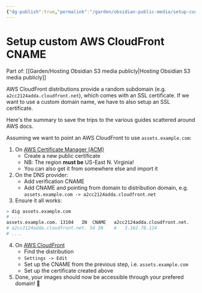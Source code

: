 ```yaml
---
{"dg-publish":true,"permalink":"/garden/obsidian-public-media/setup-custom-aws-cloud-front-cname/","tags":["aws","how-to"],"created":"2024-03-03T13:24:35.592+00:00","updated":"2024-08-09T13:05:56.299+01:00"}
---
```


# Setup custom AWS CloudFront CNAME

Part of: [[Garden/Hosting Obsidian S3 media publicly\|Hosting Obsidian S3 media publicly]]

AWS CloudFront distributions provide a random subdomain (e.g. `a2cc2124adda.cloudfront.net`), which comes with an SSL certificate.
If we want to use a custom domain name, we have to also setup an SSL certificate.

Here's the summary to save the trips to the various guides scattered around AWS docs.

Assuming we want to point an AWS CloudFront to use `assets.example.com`: 

1. On [AWS Certificate Manager (ACM)](https://us-east-1.console.aws.amazon.com/acm/home?region=us-east-1#/welcome) 
	* Create a new public certificate
	* NB: The region **must be** US-East N. Virginia!
	* You can also get it from somewhere else and import it
2. On the DNS provider:
	* Add verification CNAME
	* Add CNAME and pointing from domain to distribution domain, e.g. `assets.example.com -> a2cc2124adda.cloudfront.net`
3. Ensure it all works:
```sh
> dig assets.example.com
# ....
assets.example.com.	13104	IN	CNAME	a2cc2124adda.cloudfront.net.
# a2cc2124adda.cloudfront.net. 54 IN	A	3.162.78.124
# ....
```
4. On [AWS CloudFront](https://us-east-1.console.aws.amazon.com/cloudfront/v4/home#/distributions)
	* Find the distribution
	* `Settings -> Edit`
	* Set up the CNAME from the previous step, i.e. `assets.example.com`
	* Set up the certificate created above
5. Done, your images should now be accessible through your prefered domain! 🍰